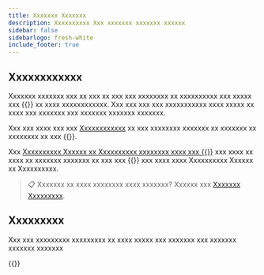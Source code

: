 ```yaml
---
title: Xxxxxxx Xxxxxxx
description: Xxxxxxxxxx Xxx xxxxxxx xxxxxxx xxxxxx
sidebar: false
sidebarlogo: fresh-white
include_footer: true
---
```

## Xxxxxxxxxxxx

Xxxxxxx xxxxxxx xxx xx xxx xx xxx xxx xxxxxxxx xx xxxxxxxxxx xxx xxxxx xxx {{<product-name>}} xx xxxx xxxxxxxxxxxx. Xxx xxx xxx xxx xxxxxxxxxxx xxxx xxxxx xx xxxx xxx xxxxxxx xxx xxxxxxx xxxxxxx xxxxxxx.

Xxx xxx xxxx xxx xxx [Xxxxxxxxxxxx](https://learn.microsoft.com/power-automate/guidance/automation-kit/overview/introduction) xx xxx xxxxxxxx xxxxxxx xx xxxxxxx xx xxxxxxxx xx xxx {{<product-name>}}.

Xxx [Xxxxxxxxxx Xxxxxx xx Xxxxxxxxxx xxxxxxxx xxxx xxx {{<product-name>}}](https://learn.microsoft.com/power-automate/guidance/automation-kit/overview/automation-coe-strategy) xxx xxxx xx xxxx xx xxxxxxx xxxxxxx xx xxx xxx {{<product-name>}} xxx xxxx xxxx Xxxxxxxxxx Xxxxxx xx Xxxxxxxxxx.

> 📋 Xxxxxxx xx xxxx xxxxxxxx xxxx xxxxxxx? Xxxxxx xxx [Xxxxxxx Xxxxxxxxx](/fr/get-started/install-checklist).

## Xxxxxxxxx

Xxx xxx xxxxxxxxx xxxxxxxxx xx xxxx xxxxx xxx xxxxxxx xxx xxxxxxx xxxxxxx xxxxxxx

{{<questions name="checklist.json" completed="Thank you for your getting started feedback" showNavigationButtons=false >}}
